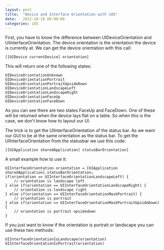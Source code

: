 ```yaml
---
layout: post
title:  "Device and Interface Orientation with iOS"
date:   2012-10-18 00:00:00
categories: iOS
---
```

First, you have to know the difference between UIDeviceOrientation and UIInterfaceOrientation.
The device orientation is the orientation the device is currently at. We can get the device orientation with this call:
	
	[[UIDevice currentDevice] orientation]

This will return one of the following states:

	UIDeviceOrientationUnknown
	UIDeviceOrientationPortrait
	UIDeviceOrientationPortraitUpsideDown
	UIDeviceOrientationLandscapeLeft
	UIDeviceOrientationLandscapeRight
	UIDeviceOrientationFaceUp
	UIDeviceOrientationFaceDown

As you can see there are two states FaceUp and FaceDown. One of these will be returned when the device lays flat on a table. So when this is the case, we don’t know how to layout our UI.

The trick is to get the UIInterfaceOrientation of the status bar. As we want our GUI to be at the same orientation as the status bar. To get the UIInterfaceOrientation from the statusbar we use this code:

	[[UIApplication sharedApplication] statusBarOrientation]

A small example how to use it:

	UIInterfaceOrientation orientation = [UIApplication sharedApplication].statusBarOrientation;
	if(orientation == UIInterfaceOrientationLandscapeLeft) {
	    // orientation is landscape left
	} else if(orientation == UIInterfaceOrientationLandscapeRight) {
	    // orientation is landscape right
	} else if(orientation == UIInterfaceOrientationMaskPortrait) {
	    // orientation is portrait
	} else if(orientation == UIInterfaceOrientationMaskPortraitUpsideDown) {
	    // orientation is portrait upsidedown
	}

If you just want to know if the orientation is portrait or landscape you can use these two methods:

	UIInterfaceOrientationIsLandscape(orientation)
	UIInterfaceOrientationIsPortrait(orientation)